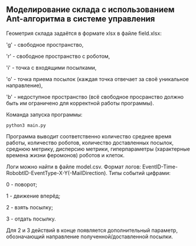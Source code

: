 ## Моделирование склада с использованием Ant-алгоритма в системе управления

Геометрия склада задаётся в формате xlsx в файле field.xlsx:

'g' - свободное пространство,

'r' - свободное пространство с роботом,

'i' - точка с входящими посылками,

'o' - точка приема посылок (каждая точка отвечает за своё уникальное направление),

'b' - недоступное пространство (всё свободное просранство должно быть им ограничено для корректной работы программы).

Команда запуска программы:

```
python3 main.py
```

Программа выводит соответственно количество среднее время работы, количество роботов, количество доставленных посылок, среднюю метрику, дисперсию метрики, гиперпараметры (характерные времена жизни феромонов) роботов и клеток.

Логи можно найти в файле model.csv. Формат логов: EventID-Time-RobobtID-EventType-X-Y(-MailDirection). 
Типы событий цифрами:

0 - поворот;

1 - движение вперёд;

2 - взять посылку;

3 - отдать посылку.

Для 2 и 3 действий в конце появляется дополнительный параметр, обозначающий направление полученной/доставленной посылки.


